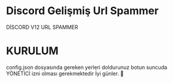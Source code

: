 # Discord Gelişmiş Url Spammer
DİSCORD V12 URL SPAMMER

# KURULUM 
config.json dosyasında gereken yerleri doldurunuz botun suncuda YÖNETİCİ izni olması gerekmektedir İyi günler. 🎉

